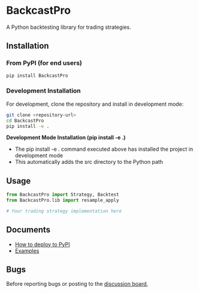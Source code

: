 # BackcastPro

A Python backtesting library for trading strategies.

## Installation

### From PyPI (for end users)

```bash
pip install BackcastPro
```

### Development Installation

For development, clone the repository and install in development mode:

```bash
git clone <repository-url>
cd BackcastPro
pip install -e .
```

**Development Mode Installation (pip install -e .)**
- The pip install -e . command executed above has installed the project in development mode
- This automatically adds the src directory to the Python path

## Usage

```python
from BackcastPro import Strategy, Backtest
from BackcastPro.lib import resample_apply

# Your trading strategy implementation here
```

## Documents

- [How to deploy to PyPI](./docs/How%20to%20deploy%20to%20PyPI.md)
- [Examples](./docs/examples/)

## Bugs

Before reporting bugs or posting to the
[discussion board](https://discord.gg/fzJTbpzE),



